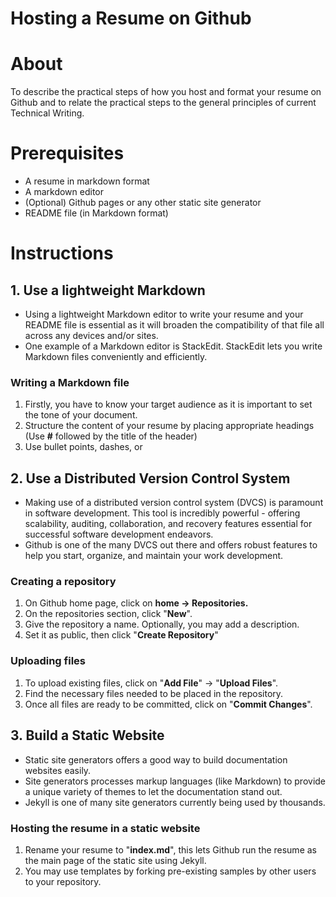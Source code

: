 # Hosting a Resume on Github
# About
To describe the practical steps of how you host and format your resume on Github and to relate the practical steps to the general principles of current Technical Writing.

# Prerequisites
- A resume in markdown format
- A markdown editor
- (Optional) Github pages or any other static site generator
- README file (in Markdown format)

# Instructions
## 1. Use a lightweight Markdown
- Using a lightweight Markdown editor to write your resume and your README file is essential as it will broaden the compatibility of that file all across any devices and/or sites.
- One example of a Markdown editor is StackEdit. StackEdit lets you write Markdown files conveniently and efficiently.

### Writing a Markdown file
1. Firstly, you have to know your target audience as it is important to set the tone of your document.
2. Structure the content of your resume by placing appropriate headings (Use **#** followed by the title of the header)
3.  Use bullet points, dashes, or 
## 2. Use a Distributed Version Control System
-   Making use of a distributed version control system (DVCS) is paramount in software development. This tool is incredibly powerful - offering scalability, auditing, collaboration, and recovery features essential for successful software development endeavors.
- Github is one of the many DVCS out there and offers robust features to help you start, organize, and maintain your work development.
### Creating a repository
1. On Github home page, click on **home -> Repositories.**
2. On the repositories section, click "**New**".
3. Give the repository a name. Optionally, you may add a description.
4. Set it as public, then click "**Create Repository**"
### Uploading files
1. To upload existing files, click on "**Add File**" -> "**Upload Files**".
2. Find the necessary files needed to be placed in the repository.
3. Once all files are ready to be committed, click on "**Commit Changes**".

## 3. Build a Static Website
- Static site generators offers a good way to build documentation websites easily.
- Site generators processes markup languages (like Markdown) to provide a unique variety of themes to let the documentation stand out.
- Jekyll is one of many site generators currently being used by thousands.
 
 ### Hosting the resume in a static website
1. Rename your resume to "**index.md**", this lets Github run the resume as the main page of the static site using Jekyll.
2. You may use templates by forking pre-existing samples by other users to your repository.




<!--stackedit_data:
eyJoaXN0b3J5IjpbLTE2ODE4ODA5NjQsMTAwNjQzMTgyMywyMT
M4OTQ2Mjc1LC00MTM3MzA4MzcsMTY3NzE5MTgyNCwyMDY0OTM2
NjUzLDk2MjQyNzUwNCwzNTEzMjQxODEsMTIxNzUyODYwOSwxMD
c5MjIzMDksLTY0MjQyMDA5NywxNjYyMzIxOTQ0LC0zMjkzNDU1
NjksLTExNjkwMjM4MDEsMTUzNzczMTkzOSwxODIwNjYzNjI2LC
0yMDg4NzQ2NjEyXX0=
-->